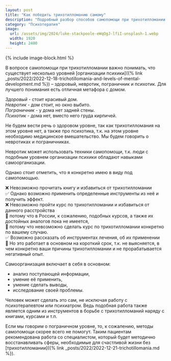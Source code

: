 ```yaml
---
layout: post
title: "Как победить трихотилломанию самому"
description: "Подробный разбор способов самопомощи при трихотилломании (ТТМ)"
category: "Психотерапия"
image:
  url: /assets/img/2024/luke-stackpoole-eWqOgJ-lfiI-unsplash-1.webp
  width: 1920
  height: 2400
---
```


{% include image-block.html %}

В вопросе самопомощи при трихотилломании важно понимать, что существует несколько уровней [организации психики]({% link _posts/2022/2022-12-18-trichotillomania-and-levels-of-mental-development.md %}) –
здоровый, невротик, пограничник и психотик. Для лучшего понимания есть отличная метафора с домом. 

_Здоровый_ - стоит красивый дом.  
_Невротик_ - дом стоит, но окно выбито.  
_Пограничник_ - у дома нет задней стены.  
_Психотик_ - дома нет, вместо него груда кирпичей. 

Не будем вести речь о здоровом уровне, так как трихотилломания на этом уровне нет, а также про психотика, т.к. на этом уровне необходимо медицинское вмешательство. Мы будем говорить о невротиках и пограничниках. 

Невротик может использовать техники самопомощи, т.к. люди с подобным уровнем организации психики обладают навыками самоорганизации.

Однако стоит отметить, что я конкретно имею в виду под самопомощью.

❌ Невозможно прочитать книгу и избавиться от трихотилломании  
✅ Однако возможно применить определенные инструменты из неё и получить эффект.  
❌ Невозможно пройти курс по трихотилломании и избавиться от данного расстройства  
🚫 потому что в России, к сожалению, подобных курсов, а также их достойных аналогов пока не имеется,  
🚫 потому что невозможно сделать курс по трихотилломании конкретно по вашему случаю.  
✅ Возможно рассказать об инструментах лечения, об их применении  
🚫 Но это работает в основном на короткий срок, т.к. не выясняется, в чем конкретно ваши причины трихотилломании и не прорабатывается негативный опыт.

Самоорганизация включает в себя в основном:
- анализ поступающей информации,
- умение её применить,
- умение сделать выводы,
- исследование своей проблемы.

Человек может сделать это сам, не исключая работу с психотерапевтом или психиатром. 
Ведь подобная работа также является одним из инструментов в борьбе с трихотилломаний наряду с книгами, курсами и т.п.

Если мы говорим о пограничном уровне, то, к сожалению, методы самопомощи скорее всего не помогут. 
Таким пациентам рекомендована работа со специалистом, который будет методично восстанавливать сферы, 
необходимые для счастливой жизни без [трихотилломании]({% link _posts/2022/2022-12-21-trichotillomania.md %}).